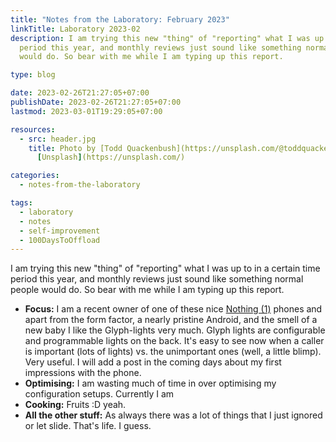 ```yaml
---
title: "Notes from the Laboratory: February 2023"
linkTitle: Laboratory 2023-02
description: I am trying this new "thing" of "reporting" what I was up to in a certain time
  period this year, and monthly reviews just sound like something normal people
  would do. So bear with me while I am typing up this report.

type: blog

date: 2023-02-26T21:27:05+07:00
publishDate: 2023-02-26T21:27:05+07:00
lastmod: 2023-03-01T19:29:05+07:00

resources:
  - src: header.jpg
    title: Photo by [Todd Quackenbush](https://unsplash.com/@toddquackenbush) via
      [Unsplash](https://unsplash.com/)

categories:
  - notes-from-the-laboratory

tags:
  - laboratory
  - notes
  - self-improvement
  - 100DaysToOffload
---
```


I am trying this new "thing" of "reporting" what I was up to in a certain time period this year, and monthly reviews just sound like something normal people would do. So bear with me while I am typing up this report.

- **Focus:** I am a recent owner of one of these nice [Nothing (1)](https://eu.nothing.tech/pages/phone-1) phones and apart from the form factor, a nearly pristine Android, and the smell of a new baby I like the Glyph-lights very much. Glyph lights are configurable and programmable lights on the back. It's easy to see now when a caller is important (lots of lights) vs. the unimportant ones (well, a little blimp). Very useful. I will add a post in the coming days about my first impressions with the phone.
- **Optimising:** I am wasting much of time in over optimising my configuration setups. Currently I am
- **Cooking:** Fruits :D yeah.
- **All the other stuff:** As always there was a lot of things that I just ignored or let slide. That's life. I guess.
